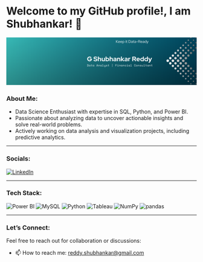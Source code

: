 # Welcome to my GitHub profile!, I am Shubhankar! 👋

![Welcome Banner](https://github.com/shubhankarreddy/shubhankarreddy/blob/57a06e20f117566affe1c4891c2f4bda04f955eb/banner.png)

### About Me:
- Data Science Enthusiast with expertise in SQL, Python, and Power BI.
- Passionate about analyzing data to uncover actionable insights and solve real-world problems.
- Actively working on data analysis and visualization projects, including predictive analytics.

---

### Socials:

<p align="left">
  <a href="https://www.linkedin.com/in/shubhankar-reddy-123456789/" target="_blank">
    <img src="https://img.shields.io/badge/-LinkedIn-0A66C2?style=for-the-badge&logo=linkedin&logoColor=white" alt="LinkedIn">
  </a>
</p>

---

### Tech Stack:

<p align="left">
  <img src="https://img.shields.io/badge/-Power%20BI-F2C811?style=for-the-badge&logo=powerbi&logoColor=black" alt="Power BI">
  <img src="https://img.shields.io/badge/-MySQL-005C84?style=for-the-badge&logo=mysql&logoColor=white" alt="MySQL">
  <img src="https://img.shields.io/badge/-Python-3776AB?style=for-the-badge&logo=python&logoColor=white" alt="Python">
  <img src="https://img.shields.io/badge/-Tableau-E97627?style=for-the-badge&logo=tableau&logoColor=white" alt="Tableau">
  <img src="https://img.shields.io/badge/-NumPy-013243?style=for-the-badge&logo=numpy&logoColor=white" alt="NumPy">
  <img src="https://img.shields.io/badge/-pandas-150458?style=for-the-badge&logo=pandas&logoColor=white" alt="pandas">
</p>

---

### Let’s Connect:
Feel free to reach out for collaboration or discussions:
- 📫 How to reach me: reddy.shubhankar@gmail.com
